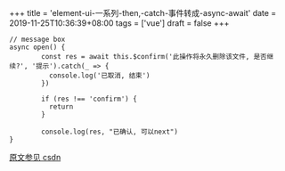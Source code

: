 +++
title = 'element-ui-一系列-then,-catch-事件转成-async-await'
date = 2019-11-25T10:36:39+08:00
tags = ['vue']
draft = false
+++

```
// message box
async open() {
        const res = await this.$confirm('此操作将永久删除该文件, 是否继续?', '提示').catch(_ => {
          console.log('已取消, 结束')
        })
        
        if (res !== 'confirm') {
          return
        }
        
        console.log(res, "已确认, 可以next")
}
```


[原文参见 csdn](https://blog.csdn.net/ji519974770/article/details/80713729)
